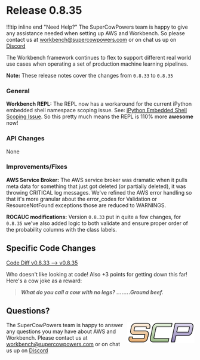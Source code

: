 # Release 0.8.35

!!!tip inline end "Need Help?"
    The SuperCowPowers team is happy to give any assistance needed when setting up AWS and Workbench. So please contact us at [workbench@supercowpowers.com](mailto:workbench@supercowpowers.com) or on chat us up on [Discord](https://discord.gg/WHAJuz8sw8) 

The Workbench framework continues to flex to support different real world use cases when operating a set of production machine learning pipelines.

**Note:** These release notes cover the changes from `0.8.33` to `0.8.35`


### General
**Workbench REPL:** The REPL now has a workaround for the current iPython embedded shell namespace scoping issue. See: [iPython Embedded Shell Scoping Issue](https://github.com/ipython/ipython/issues/12199). So this pretty much means the REPL is 110% more **awesome** now!


### API Changes
None
	
### Improvements/Fixes
**AWS Service Broker:**
The AWS service broker was dramatic when it pulls meta data for something that just got deleted (or partially deleted), it was throwing CRITICAL log messages. We've refined the AWS error handling so that it's more granular about the error_codes for Validation or ResourceNotFound exceptions those are reduced to WARNINGS.

**ROCAUC modifications:** Version `0.8.33` put in quite a few changes, for `0.8.35` we've also added logic to both validate and ensure proper order of the probability columns with the class labels.

## Specific Code Changes
 
<a href="https://github.com/supercowpowers/workbench/compare/v0.8.33...v0.8.35" target="_blank">Code Diff v0.8.33 --> v0.8.35</a> 

Who doesn't like looking at code! Also +3 points for getting down this far! Here's a cow joke as a reward:

> ***What do you call a cow with no legs?
    ........Ground beef.***

## Questions?
<img align="right" src="../../../images/scp.png" width="180">

The SuperCowPowers team is happy to answer any questions you may have about AWS and Workbench. Please contact us at [workbench@supercowpowers.com](mailto:workbench@supercowpowers.com) or on chat us up on [Discord](https://discord.gg/WHAJuz8sw8) 


